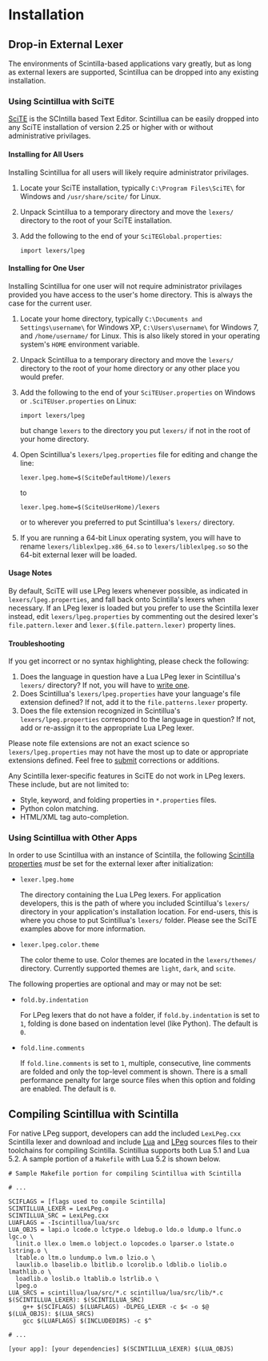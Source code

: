 # Installation

## Drop-in External Lexer

The environments of Scintilla-based applications vary greatly, but as long as
external lexers are supported, Scintillua can be dropped into any existing
installation.

### Using Scintillua with SciTE

[SciTE][] is the SCIntilla based Text Editor. Scintillua can be easily dropped
into any SciTE installation of version 2.25 or higher with or without
administrative privilages.

[SciTE]: http://scintilla.org/SciTE.html

#### Installing for All Users

Installing Scintillua for all users will likely require administrator
privilages.

1. Locate your SciTE installation, typically `C:\Program Files\SciTE\` for
   Windows and `/usr/share/scite/` for Linux.
2. Unpack Scintillua to a temporary directory and move the `lexers/` directory
   to the root of your SciTE installation.
3. Add the following to the end of your `SciTEGlobal.properties`:

       import lexers/lpeg

#### Installing for One User

Installing Scintillua for one user will not require administrator privilages
provided you have access to the user's home directory. This is always the case
for the current user.

1. Locate your home directory, typically `C:\Documents and Settings\username\`
   for Windows XP, `C:\Users\username\` for Windows 7, and `/home/username/` for
   Linux. This is also likely stored in your operating system's `HOME`
   environment variable.
2. Unpack Scintillua to a temporary directory and move the `lexers/` directory
   to the root of your home directory or any other place you would prefer.
3. Add the following to the end of your `SciTEUser.properties` on Windows or
   `.SciTEUser.properties` on Linux:

       import lexers/lpeg

   but change `lexers` to the directory you put `lexers/` if not in the root of
   your home directory.
4. Open Scintillua's `lexers/lpeg.properties` file for editing and change the
   line:

       lexer.lpeg.home=$(SciteDefaultHome)/lexers

   to

       lexer.lpeg.home=$(SciteUserHome)/lexers

   or to wherever you preferred to put Scintillua's `lexers/` directory.
5. If you are running a 64-bit Linux operating system, you will have to rename
   `lexers/liblexlpeg.x86_64.so` to `lexers/liblexlpeg.so` so the 64-bit
   external lexer will be loaded.

#### Usage Notes

By default, SciTE will use LPeg lexers whenever possible, as indicated in
`lexers/lpeg.properties`, and fall back onto Scintilla's lexers when necessary.
If an LPeg lexer is loaded but you prefer to use the Scintilla lexer instead,
edit `lexers/lpeg.properties` by commenting out the desired lexer's
`file.pattern.lexer` and `lexer.$(file.pattern.lexer)` property lines.

#### Troubleshooting

If you get incorrect or no syntax highlighting, please check the following:

1. Does the language in question have a Lua LPeg lexer in Scintillua's `lexers/`
   directory? If not, you will have to [write one][].
2. Does Scintillua's `lexers/lpeg.properties` have your language's file
   extension defined? If not, add it to the `file.patterns.lexer` property.
3. Does the file extension recognized in Scintillua's `lexers/lpeg.properties`
   correspond to the language in question? If not, add or re-assign it to the
   appropriate Lua LPeg lexer.

Please note file extensions are not an exact science so `lexers/lpeg.properties`
may not have the most up to date or appropriate extensions defined. Feel free
to [submit][] corrections or additions.

Any Scintilla lexer-specific features in SciTE do not work in LPeg lexers. These
include, but are not limited to:

* Style, keyword, and folding properties in `*.properties` files.
* Python colon matching.
* HTML/XML tag auto-completion.

[write one]: ../api/lexer.html
[submit]: README.html#Contact

### Using Scintillua with Other Apps

In order to use Scintillua with an instance of Scintilla, the following
[Scintilla properties][] *must* be set for the external lexer after
initialization:

* `lexer.lpeg.home`

  The directory containing the Lua LPeg lexers. For application developers, this
  is the path of where you included Scintillua's `lexers/` directory in your
  application's installation location. For end-users, this is where you chose to
  put Scintillua's `lexers/` folder. Please see the SciTE examples above for
  more information.

* `lexer.lpeg.color.theme`

  The color theme to use. Color themes are located in the `lexers/themes/`
  directory. Currently supported themes are `light`, `dark`, and `scite`.

[Scintilla properties]: http://scintilla.org/ScintillaDoc.html#SCI_SETPROPERTY

The following properties are optional and may or may not be set:

* `fold.by.indentation`

  For LPeg lexers that do not have a folder, if `fold.by.indentation` is set to
  `1`, folding is done based on indentation level (like Python). The default is
  `0`.

* `fold.line.comments`

  If `fold.line.comments` is set to `1`, multiple, consecutive, line comments
  are folded and only the top-level comment is shown. There is a small
  performance penalty for large source files when this option and folding are
  enabled. The default is `0`.

## Compiling Scintillua with Scintilla

For native LPeg support, developers can add the included `LexLPeg.cxx` Scintilla
lexer and download and include [Lua][] and [LPeg][] sources files to their
toolchains for compiling Scintilla. Scintillua supports both Lua 5.1 and
Lua 5.2. A sample portion of a `Makefile` with Lua 5.2 is shown below.

    # Sample Makefile portion for compiling Scintillua with Scintilla

    # ...

    SCIFLAGS = [flags used to compile Scintilla]
    SCINTILLUA_LEXER = LexLPeg.o
    SCINTILLUA_SRC = LexLPeg.cxx
    LUAFLAGS = -Iscintillua/lua/src
    LUA_OBJS = lapi.o lcode.o lctype.o ldebug.o ldo.o ldump.o lfunc.o lgc.o \
      linit.o llex.o lmem.o lobject.o lopcodes.o lparser.o lstate.o lstring.o \
      ltable.o ltm.o lundump.o lvm.o lzio.o \
      lauxlib.o lbaselib.o lbitlib.o lcorolib.o ldblib.o liolib.o lmathlib.o \
      loadlib.o loslib.o ltablib.o lstrlib.o \
      lpeg.o
    LUA_SRCS = scintillua/lua/src/*.c scintillua/lua/src/lib/*.c
    $(SCINTILLUA_LEXER): $(SCINTILLUA_SRC)
    	g++ $(SCIFLAGS) $(LUAFLAGS) -DLPEG_LEXER -c $< -o $@
    $(LUA_OBJS): $(LUA_SRCS)
    	gcc $(LUAFLAGS) $(INCLUDEDIRS) -c $^

    # ...

    [your app]: [your dependencies] $(SCINTILLUA_LEXER) $(LUA_OBJS)

[Lua]: http://lua.org
[LPeg]: http://www.inf.puc-rio.br/~roberto/lpeg/lpeg.html
